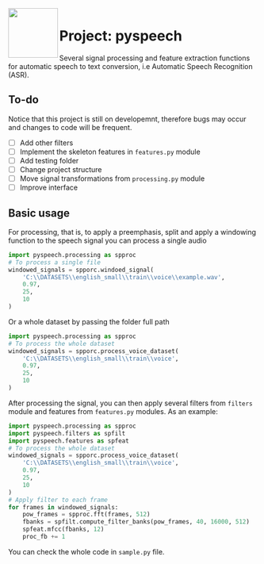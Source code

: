 <img align="left" width="100" height="100" src="https://github.com/thalesaguiar21/pyspeech/images/pyspeech_logo.png">

# Project: pyspeech
Several signal processing and feature extraction functions for automatic speech to text conversion, i.e Automatic Speech Recognition (ASR).

## To-do
Notice that this project is still on developemnt, therefore bugs may occur and
changes to code will be frequent.

- [ ] Add other filters
- [ ] Implement the skeleton features in `features.py` module
- [ ] Add testing folder
- [ ] Change project structure
- [ ] Move signal transformations from `processing.py` module
- [ ] Improve interface

## Basic usage
For processing, that is, to apply a preemphasis, split and apply a windowing 
function to the speech signal you can process a single audio

```python
import pyspeech.processing as spproc
# To process a single file
windowed_signals = spporc.windoed_signal(
    'C:\\DATASETS\\english_small\\train\\voice\\example.wav',
    0.97,
    25,
    10
)
```

Or a whole dataset by passing the folder full path
```python
import pyspeech.processing as spproc
# To process the whole dataset
windowed_signals = spporc.process_voice_dataset(
    'C:\\DATASETS\\english_small\\train\\voice',
    0.97,
    25,
    10
)
```

After processing the signal, you can then apply several filters from `filters`
module and features from `features.py` modules. As an example:

```python
import pyspeech.processing as spproc
import pyspeech.filters as spfilt
import pyspeech.features as spfeat
# To process the whole dataset
windowed_signals = spporc.process_voice_dataset(
    'C:\\DATASETS\\english_small\\train\\voice',
    0.97,
    25,
    10
)
# Apply filter to each frame
for frames in windowed_signals:
    pow_frames = spproc.fft(frames, 512)
    fbanks = spfilt.compute_filter_banks(pow_frames, 40, 16000, 512)
    spfeat.mfcc(fbanks, 12)
    proc_fb += 1
```

You can check the whole code in `sample.py` file.
